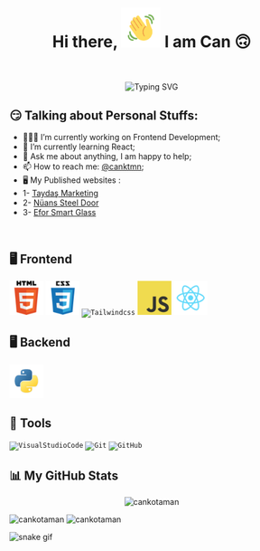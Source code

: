 <h1 align="center"> Hi there,  <img src="https://raw.githubusercontent.com/cankotaman/cankotaman/main/Wave.gif" height="70px" width="70px"> I am Can 🙃</h1>
<h3 align="center">      </h3>
<br>
<p align="center">

<img src="https://readme-typing-svg.herokuapp.com?font=Fira+Code&weight=600&size=25&duration=3500&pause=1000&color=7FFF00&background=FFFFFF00&width=625&lines=Can+Kotaman;Junior+Developer;Student;17+Years+Old;Frontend+Developer" alt="Typing SVG" />
  
</p>

## 😏 Talking about Personal Stuffs:

- 👨🏽‍💻 I’m currently working on Frontend Development;
- 🌱 I’m currently learning React; 
- 💬 Ask me about anything, I am happy to help;
- 📫 How to reach me: [@canktmn](https://www.instagram.com/canktmn/);
- 🖥️ My Published websites : 
- 1- <a href="http://taydashirdavat.com/ " target="_blank">Taydaş Marketing </a>
- 2- <a href="https://www.nuanscelikkapi.com/" target="_blank">Nüans Steel Door </a>
- 3- <a href="http://www.smartglass.com.tr/" target="_blank">Efor Smart Glass </a>
<br>

## 🖥️ Frontend

<code><img alt="html5" height="60" src="https://raw.githubusercontent.com/github/explore/80688e429a7d4ef2fca1e82350fe8e3517d3494d/topics/html/html.png"></code>
<code><img alt="Css3" height="60" src="https://raw.githubusercontent.com/github/explore/80688e429a7d4ef2fca1e82350fe8e3517d3494d/topics/css/css.png"></code>
<code><img alt="Tailwindcss" height="60" src="https://res.cloudinary.com/arcjet-media/image/upload/v1608734952/z8hzeszc9eb3sp3vp3qc.jpg"></code>
<code><img alt="JavaScript" height="60" src="https://raw.githubusercontent.com/github/explore/80688e429a7d4ef2fca1e82350fe8e3517d3494d/topics/javascript/javascript.png"></code>
<code><img alt="React" height="60" src="https://raw.githubusercontent.com/github/explore/80688e429a7d4ef2fca1e82350fe8e3517d3494d/topics/react/react.png"></code>
<br>

##  🖥️ Backend

<code><img alt="Python" height="60" src="https://raw.githubusercontent.com/github/explore/80688e429a7d4ef2fca1e82350fe8e3517d3494d/topics/python/python.png"></code>
<br>

## 🔧 Tools

<code><img alt="VisualStudioCode" height="60" src="https://upload.wikimedia.org/wikipedia/commons/thumb/9/9a/Visual_Studio_Code_1.35_icon.svg/2048px-Visual_Studio_Code_1.35_icon.svg.png"></code>
<code><img alt="Git" height="60" src="https://git-scm.com/images/logos/downloads/Git-Icon-1788C.png"></code>
<code><img alt="GitHub" height="60" src="https://encrypted-tbn0.gstatic.com/images?q=tbn:ANd9GcS5Scs1b7xBgPou5Tiv_9YCOaHC0qtGoo4tWA&usqp=CAU"></code>

## 📊 My GitHub Stats

<p align="center">
<img src="https://github-readme-streak-stats.herokuapp.com/?user=cankotaman&theme=chartreuse-dark" alt="cankotaman" width="49%" /> </p>

<p align="left">
<img src="https://github-readme-stats.vercel.app/api?username=cankotaman&theme=chartreuse-dark" alt="cankotaman" width="49%"/>
<img src="https://github-readme-stats.vercel.app/api/top-langs/?username=cankotaman&theme=chartreuse-dark&layout=compact" alt="cankotaman" width="49%"> </p>


 
![snake gif](https://github.com/cankotaman/cankotaman/blob/output/github-contribution-grid-snake.gif)
















